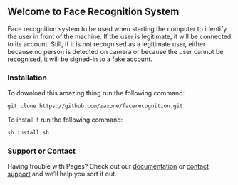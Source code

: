 ## Welcome to Face Recognition System

Face recognition system to be used when starting the computer to identify the user in front of the machine. If the user is legitimate, it will be connected to its account. Still, if it is not recognised as a legitimate user, either because no person is detected on camera or because the user cannot be recognised, it will be signed-in to a fake account.

### Installation

To download this amazing thing run the following command:
```markdown
git clone https://github.com/zaxone/facerecognition.git
```

To install it run the following command:
```markdown
sh install.sh
```

### Support or Contact

Having trouble with Pages? Check out our [documentation](https://help.github.com/categories/github-pages-basics/) or [contact support](https://github.com/contact) and we’ll help you sort it out.
